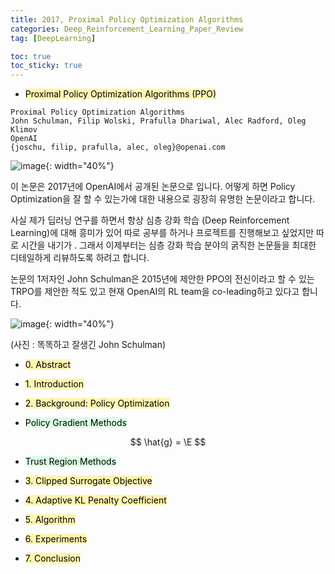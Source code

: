 ```yaml
---
title: 2017, Proximal Policy Optimization Algorithms
categories: Deep_Reinforcement_Learning_Paper_Review
tag: [DeepLearning]

toc: true
toc_sticky: true
---
```


- <mark style='background-color: #fff5b1'> Proximal Policy Optimization Algorithms (PPO) </mark>

```
Proximal Policy Optimization Algorithms
John Schulman, Filip Wolski, Prafulla Dhariwal, Alec Radford, Oleg Klimov
OpenAI
{joschu, filip, prafulla, alec, oleg}@openai.com
```

![image](https://user-images.githubusercontent.com/48202736/106094048-b8d50180-6174-11eb-8e8f-02c31a3d12e5.png){: width="40%"}

이 논문은 2017년에 OpenAI에서 공개된 논문으로 입니다. 어떻게 하면 Policy Optimization을 잘 할 수 있는가에 대한 내용으로 굉장히 유명한 논문이라고 합니다.

사실 제가 딥러닝 연구를 하면서 항상 심층 강화 학습 (Deep Reinforcement Learning)에 대해 흥미가 있어 따로 공부를 하거나 프로젝트를 진행해보고 싶었지만 따로 시간을 내기가 .
그래서 이제부터는 심층 강화 학습 분야의 굵직한 논문들을 최대한 디테일하게 리뷰하도록 하려고 합니다.

논문의 1저자인 John Schulman은 2015년에 제안한 PPO의 전신이라고 할 수 있는 TRPO를 제안한 적도 있고 현재 OpenAI의 RL team을 co-leading하고 있다고 합니다.

![image](https://user-images.githubusercontent.com/48202736/106094032-b2468a00-6174-11eb-9e46-4a4bd93a3aa9.png){: width="40%"}

(사진 : 똑똑하고 잘생긴 John Schulman)




- <mark style='background-color: #fff5b1'> 0. Abstract </mark>


- <mark style='background-color: #fff5b1'> 1. Introduction </mark>


- <mark style='background-color: #fff5b1'> 2. Background: Policy Optimization </mark>


- <mark style='background-color: #dcffe4'> Policy Gradient Methods </mark>
  
<center>$$ \hat{g} = \E $$</center>
  
  
- <mark style='background-color: #dcffe4'> Trust Region Methods </mark>


- <mark style='background-color: #fff5b1'> 3. Clipped Surrogate Objective </mark>


- <mark style='background-color: #fff5b1'> 4. Adaptive KL Penalty Coefficient </mark>


- <mark style='background-color: #fff5b1'> 5. Algorithm </mark>


- <mark style='background-color: #fff5b1'> 6. Experiments </mark>


- <mark style='background-color: #fff5b1'> 7. Conclusion </mark>
